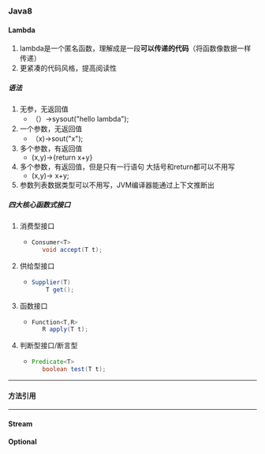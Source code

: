 ### Java8

#### Lambda

1. lambda是一个匿名函数，理解成是一段**可以传递的代码**（将函数像数据一样传递）
2. 更紧凑的代码风格，提高阅读性

##### 语法

1. 无参，无返回值
   - （）->sysout("hello lambda");
2. 一个参数，无返回值
   - （x)->sout("x");
3. 多个参数，有返回值
   - (x,y)->{return x+y}
4. 多个参数，有返回值，但是只有一行语句   大括号和return都可以不用写
   - (x,y)-> x+y;
5. 参数列表数据类型可以不用写，JVM编译器能通过上下文推断出

##### 四大核心函数式接口

1. 消费型接口

   - ~~~java
     Consumer<T> 
     	void accept(T t);
     ~~~

2. 供给型接口

   - ~~~java
     Supplier(T) 
         T get();
     ~~~

3. 函数接口

   - ~~~java
     Function<T,R>
     	R apply(T t);
     ~~~

4. 判断型接口/断言型

   - ~~~java
     Predicate<T>
     	boolean test(T t);
     ~~~

---

#### 方法引用



---



#### Stream

#### Optional









